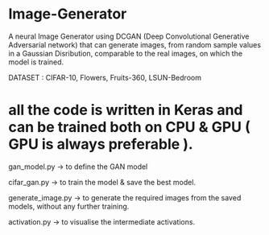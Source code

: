 # Image-Generator
A neural Image Generator using DCGAN (Deep Convolutional Generative Adversarial network) that can generate images, from random sample values in a Gaussian Disribution, comparable to the real images, on which the model is trained.

DATASET : CIFAR-10, Flowers, Fruits-360, LSUN-Bedroom

# all the code is  written in Keras and can be trained both on CPU & GPU ( GPU is always preferable ).

gan_model.py -> to define the GAN model

cifar_gan.py -> to train the model & save the best model.

generate_image.py -> to generate the required images from the saved models, without any further training.

activation.py -> to visualise the intermediate activations.

